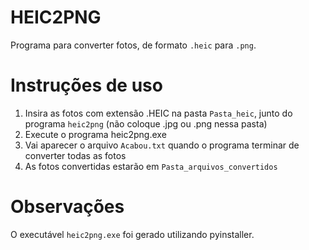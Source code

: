 # HEIC2PNG

Programa para converter fotos, de formato `.heic` para `.png`.

# Instruções de uso

1. Insira as fotos com extensão .HEIC na pasta `Pasta_heic`, junto do programa `heic2png` (não coloque .jpg ou .png nessa pasta)
2. Execute o programa heic2png.exe
3. Vai aparecer o arquivo `Acabou.txt` quando o programa terminar de converter todas as fotos
4. As fotos convertidas estarão em `Pasta_arquivos_convertidos`

# Observações

O executável `heic2png.exe` foi gerado utilizando pyinstaller.
